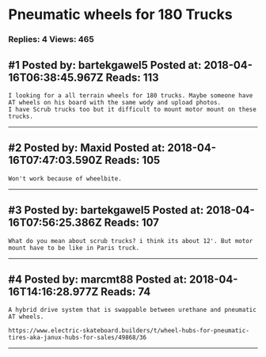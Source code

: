 # Pneumatic wheels for 180 Trucks

### Replies: 4 Views: 465

## \#1 Posted by: bartekgawel5 Posted at: 2018-04-16T06:38:45.967Z Reads: 113

```
I looking for a all terrain wheels for 180 trucks. Maybe someone have AT wheels on his board with the same wody and upload photos.
I have Scrub trucks too but it difficult to mount motor mount on these trucks.
```

---
## \#2 Posted by: Maxid Posted at: 2018-04-16T07:47:03.590Z Reads: 105

```
Won't work because of wheelbite.
```

---
## \#3 Posted by: bartekgawel5 Posted at: 2018-04-16T07:56:25.386Z Reads: 107

```
What do you mean about scrub trucks? i think its about 12'. But motor mount have to be like in Paris truck.
```

---
## \#4 Posted by: marcmt88 Posted at: 2018-04-16T14:16:28.977Z Reads: 74

```
A hybrid drive system that is swappable between urethane and pneumatic AT wheels.

https://www.electric-skateboard.builders/t/wheel-hubs-for-pneumatic-tires-aka-janux-hubs-for-sales/49868/36
```

---
